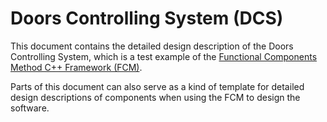 # Doors Controlling System (DCS)

This document contains the detailed design description of the Doors Controlling System, which is a test example of the [Functional Components Method C++ Framework (FCM)](https://github.com/computerguided/FCM).

Parts of this document can also serve as a kind of template for detailed design descriptions of components when using the FCM to design the software.
